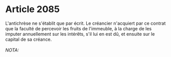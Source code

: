 # Article 2085

L'antichrèse ne s'établit que par écrit.   Le créancier n'acquiert par ce contrat que la faculté de percevoir les fruits de l'immeuble, à la charge de les imputer annuellement sur les intérêts, s'il lui en est dû, et ensuite sur le capital de sa créance.<br/><br/><i>NOTA:</i>